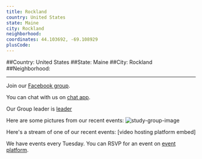 ```yaml
---
title: Rockland
country: United States
state: Maine
city: Rockland
neighborhood: 
coordinates: 44.103692, -69.108929
plusCode:
---
```


##Country: United States
##State: Maine
##City: Rockland
##Neighborhood: 
*****
Join our [Facebook group](https://www.facebook.com/groups/435736603276121).

You can chat with us on [chat app]().

Our Group leader is [leader]()

Here are some pictures from our recent events:
![study-group-image]()

Here's a stream of one of our recent events:
[video hosting platform embed]

We have events every Tuesday. You can RSVP for an event on [event platform]().
